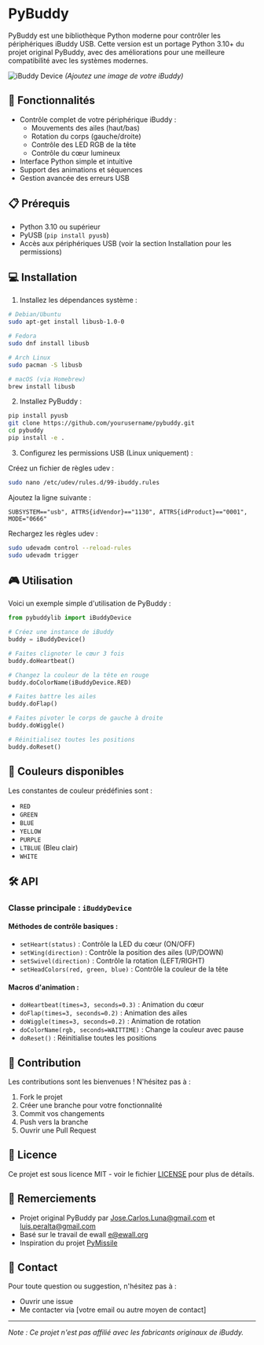 # PyBuddy

PyBuddy est une bibliothèque Python moderne pour contrôler les périphériques iBuddy USB. Cette version est un portage Python 3.10+ du projet original PyBuddy, avec des améliorations pour une meilleure compatibilité avec les systèmes modernes.

![iBuddy Device](https://github.com/yourusername/pybuddy/raw/main/docs/ibuddy.jpg) *(Ajoutez une image de votre iBuddy)*

## 🚀 Fonctionnalités

- Contrôle complet de votre périphérique iBuddy :
  - Mouvements des ailes (haut/bas)
  - Rotation du corps (gauche/droite)
  - Contrôle des LED RGB de la tête
  - Contrôle du cœur lumineux
- Interface Python simple et intuitive
- Support des animations et séquences
- Gestion avancée des erreurs USB

## 📋 Prérequis

- Python 3.10 ou supérieur
- PyUSB (`pip install pyusb`)
- Accès aux périphériques USB (voir la section Installation pour les permissions)

## 💻 Installation

1. Installez les dépendances système :

```bash
# Debian/Ubuntu
sudo apt-get install libusb-1.0-0

# Fedora
sudo dnf install libusb

# Arch Linux
sudo pacman -S libusb

# macOS (via Homebrew)
brew install libusb
```

2. Installez PyBuddy :

```bash
pip install pyusb
git clone https://github.com/yourusername/pybuddy.git
cd pybuddy
pip install -e .
```

3. Configurez les permissions USB (Linux uniquement) :

Créez un fichier de règles udev :

```bash
sudo nano /etc/udev/rules.d/99-ibuddy.rules
```

Ajoutez la ligne suivante :

```
SUBSYSTEM=="usb", ATTRS{idVendor}=="1130", ATTRS{idProduct}=="0001", MODE="0666"
```

Rechargez les règles udev :

```bash
sudo udevadm control --reload-rules
sudo udevadm trigger
```

## 🎮 Utilisation

Voici un exemple simple d'utilisation de PyBuddy :

```python
from pybuddylib import iBuddyDevice

# Créez une instance de iBuddy
buddy = iBuddyDevice()

# Faites clignoter le cœur 3 fois
buddy.doHeartbeat()

# Changez la couleur de la tête en rouge
buddy.doColorName(iBuddyDevice.RED)

# Faites battre les ailes
buddy.doFlap()

# Faites pivoter le corps de gauche à droite
buddy.doWiggle()

# Réinitialisez toutes les positions
buddy.doReset()
```

## 🎨 Couleurs disponibles

Les constantes de couleur prédéfinies sont :
- `RED`
- `GREEN`
- `BLUE`
- `YELLOW`
- `PURPLE`
- `LTBLUE` (Bleu clair)
- `WHITE`

## 🛠️ API

### Classe principale : `iBuddyDevice`

#### Méthodes de contrôle basiques :
- `setHeart(status)` : Contrôle la LED du cœur (ON/OFF)
- `setWing(direction)` : Contrôle la position des ailes (UP/DOWN)
- `setSwivel(direction)` : Contrôle la rotation (LEFT/RIGHT)
- `setHeadColors(red, green, blue)` : Contrôle la couleur de la tête

#### Macros d'animation :
- `doHeartbeat(times=3, seconds=0.3)` : Animation du cœur
- `doFlap(times=3, seconds=0.2)` : Animation des ailes
- `doWiggle(times=3, seconds=0.2)` : Animation de rotation
- `doColorName(rgb, seconds=WAITTIME)` : Change la couleur avec pause
- `doReset()` : Réinitialise toutes les positions

## 🤝 Contribution

Les contributions sont les bienvenues ! N'hésitez pas à :

1. Fork le projet
2. Créer une branche pour votre fonctionnalité
3. Commit vos changements
4. Push vers la branche
5. Ouvrir une Pull Request

## 📝 Licence

Ce projet est sous licence MIT - voir le fichier [LICENSE](LICENSE) pour plus de détails.

## 🙏 Remerciements

- Projet original PyBuddy par Jose.Carlos.Luna@gmail.com et luis.peralta@gmail.com
- Basé sur le travail de ewall <e@ewall.org>
- Inspiration du projet [PyMissile](http://scott.weston.id.au/software/pymissile/)

## 📧 Contact

Pour toute question ou suggestion, n'hésitez pas à :
- Ouvrir une issue
- Me contacter via [votre email ou autre moyen de contact]

---
*Note : Ce projet n'est pas affilié avec les fabricants originaux de iBuddy.*
